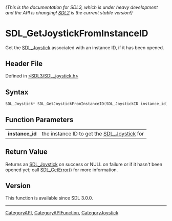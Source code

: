 ###### (This is the documentation for SDL3, which is under heavy development and the API is changing! [SDL2](https://wiki.libsdl.org/SDL2/) is the current stable version!)
# SDL_GetJoystickFromInstanceID

Get the [SDL_Joystick](SDL_Joystick) associated with an instance ID, if it has been opened.

## Header File

Defined in [<SDL3/SDL_joystick.h>](https://github.com/libsdl-org/SDL/blob/main/include/SDL3/SDL_joystick.h)

## Syntax

```c
SDL_Joystick* SDL_GetJoystickFromInstanceID(SDL_JoystickID instance_id);

```

## Function Parameters

|                     |                                                             |
| ------------------- | ----------------------------------------------------------- |
| **instance_id**     | the instance ID to get the [SDL_Joystick](SDL_Joystick) for |

## Return Value

Returns an [SDL_Joystick](SDL_Joystick) on success or NULL on failure or if
it hasn't been opened yet; call [SDL_GetError](SDL_GetError)() for more
information.

## Version

This function is available since SDL 3.0.0.

----
[CategoryAPI](CategoryAPI), [CategoryAPIFunction](CategoryAPIFunction), [CategoryJoystick](CategoryJoystick)

